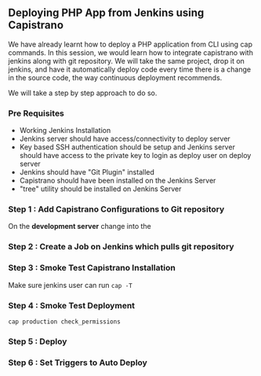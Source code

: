 ## Deploying PHP App from Jenkins using  Capistrano

We have already learnt how to deploy a PHP application from CLI using cap commands. In this session, we would learn how to integrate capistrano with jenkins along with git repository. We will  take the same project, drop it on jenkins, and have it automatically deploy code every time there is a change in the source code, the way continuous deployment recommends.

We will take a step by step approach to do so.

### Pre Requisites

* Working Jenkins Installation
* Jenkins server should have access/connectivity to deploy server
* Key based SSH authentication should be setup and Jenkins server should have access to the private key to login as deploy user on deploy server
* Jenkins should have "Git Plugin" installed
* Capistrano should have been installed on the Jenkins Server
* "tree" utility should be installed on Jenkins Server

### Step 1 : Add Capistrano Configurations to Git repository

On the **development server** change into the

### Step 2 : Create a Job on Jenkins which pulls git repository  

### Step 3 : Smoke Test Capistrano Installation
Make sure jenkins user can run ```cap -T```

### Step 4 : Smoke Test Deployment
``` cap production check_permissions ```

### Step 5 : Deploy

### Step 6 : Set Triggers to Auto Deploy

